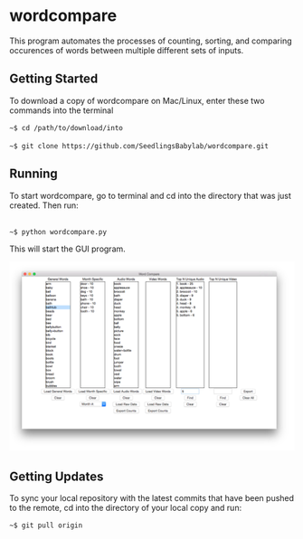 wordcompare
===========

This program automates the processes of counting, sorting, and comparing
occurences of words between multiple different sets of inputs.



## Getting Started

To download a copy of wordcompare on Mac/Linux, enter these two commands into the terminal
```shell
~$ cd /path/to/download/into

~$ git clone https://github.com/SeedlingsBabylab/wordcompare.git
```

## Running

To start wordcompare, go to terminal and cd into the directory that was just
created. Then run:

```shell

~$ python wordcompare.py

```

This will start the GUI program.


![wordcompare](/data/other/wordcompare.png)


## Getting Updates

To sync your local repository with the latest commits that have been pushed to the
remote, cd into the directory of your local copy and run:

```shell
~$ git pull origin

```
